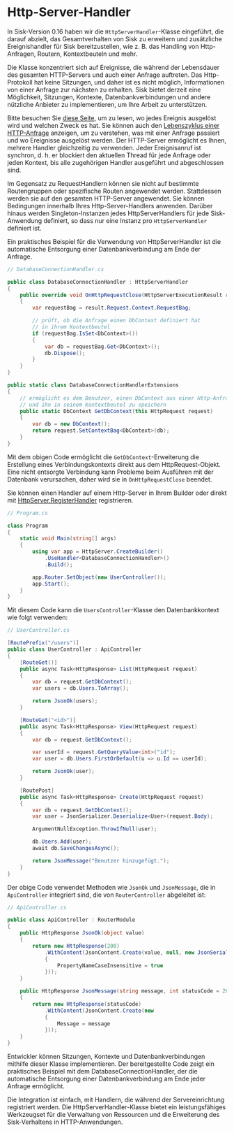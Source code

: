 # Http-Server-Handler

In Sisk-Version 0.16 haben wir die `HttpServerHandler`-Klasse eingeführt, die darauf abzielt, das Gesamtverhalten von Sisk zu erweitern und zusätzliche Ereignishandler für Sisk bereitzustellen, wie z. B. das Handling von Http-Anfragen, Routern, Kontextbeuteln und mehr.

Die Klasse konzentriert sich auf Ereignisse, die während der Lebensdauer des gesamten HTTP-Servers und auch einer Anfrage auftreten. Das Http-Protokoll hat keine Sitzungen, und daher ist es nicht möglich, Informationen von einer Anfrage zur nächsten zu erhalten. Sisk bietet derzeit eine Möglichkeit, Sitzungen, Kontexte, Datenbankverbindungen und andere nützliche Anbieter zu implementieren, um Ihre Arbeit zu unterstützen.

Bitte besuchen Sie [diese Seite](/api/Sisk.Core.Http.Handlers.HttpServerHandler), um zu lesen, wo jedes Ereignis ausgelöst wird und welchen Zweck es hat. Sie können auch den [Lebenszyklus einer HTTP-Anfrage](/v1/advanced/request-lifecycle) anzeigen, um zu verstehen, was mit einer Anfrage passiert und wo Ereignisse ausgelöst werden. Der HTTP-Server ermöglicht es Ihnen, mehrere Handler gleichzeitig zu verwenden. Jeder Ereignisanruf ist synchron, d. h. er blockiert den aktuellen Thread für jede Anfrage oder jeden Kontext, bis alle zugehörigen Handler ausgeführt und abgeschlossen sind.

Im Gegensatz zu RequestHandlern können sie nicht auf bestimmte Routengruppen oder spezifische Routen angewendet werden. Stattdessen werden sie auf den gesamten HTTP-Server angewendet. Sie können Bedingungen innerhalb Ihres Http-Server-Handlers anwenden. Darüber hinaus werden Singleton-Instanzen jedes HttpServerHandlers für jede Sisk-Anwendung definiert, so dass nur eine Instanz pro `HttpServerHandler` definiert ist.

Ein praktisches Beispiel für die Verwendung von HttpServerHandler ist die automatische Entsorgung einer Datenbankverbindung am Ende der Anfrage.

```cs
// DatabaseConnectionHandler.cs

public class DatabaseConnectionHandler : HttpServerHandler
{
    public override void OnHttpRequestClose(HttpServerExecutionResult result)
    {
        var requestBag = result.Request.Context.RequestBag;

        // prüft, ob die Anfrage einen DbContext definiert hat
        // in ihrem Kontextbeutel
        if (requestBag.IsSet<DbContext>())
        {
            var db = requestBag.Get<DbContext>();
            db.Dispose();
        }
    }
}

public static class DatabaseConnectionHandlerExtensions
{
    // ermöglicht es dem Benutzer, einen DbContext aus einer Http-Anfrage zu erstellen
    // und ihn in seinem Kontextbeutel zu speichern
    public static DbContext GetDbContext(this HttpRequest request)
    {
        var db = new DbContext();
        return request.SetContextBag<DbContext>(db);
    }
}
```

Mit dem obigen Code ermöglicht die `GetDbContext`-Erweiterung die Erstellung eines Verbindungskontexts direkt aus dem HttpRequest-Objekt. Eine nicht entsorgte Verbindung kann Probleme beim Ausführen mit der Datenbank verursachen, daher wird sie in `OnHttpRequestClose` beendet.

Sie können einen Handler auf einem Http-Server in Ihrem Builder oder direkt mit [HttpServer.RegisterHandler](/api/Sisk.Core.Http.HttpServer.RegisterHandler) registrieren.

```cs
// Program.cs

class Program
{
    static void Main(string[] args)
    {
        using var app = HttpServer.CreateBuilder()
            .UseHandler<DatabaseConnectionHandler>()
            .Build();

        app.Router.SetObject(new UserController());
        app.Start();
    }
}
```

Mit diesem Code kann die `UsersController`-Klasse den Datenbankkontext wie folgt verwenden:

```cs
// UserController.cs

[RoutePrefix("/users")]
public class UserController : ApiController
{
    [RouteGet()]
    public async Task<HttpResponse> List(HttpRequest request)
    {
        var db = request.GetDbContext();
        var users = db.Users.ToArray();

        return JsonOk(users);
    }

    [RouteGet("<id>")]
    public async Task<HttpResponse> View(HttpRequest request)
    {
        var db = request.GetDbContext();

        var userId = request.GetQueryValue<int>("id");
        var user = db.Users.FirstOrDefault(u => u.Id == userId);

        return JsonOk(user);
    }

    [RoutePost]
    public async Task<HttpResponse> Create(HttpRequest request)
    {
        var db = request.GetDbContext();
        var user = JsonSerializer.Deserialize<User>(request.Body);

        ArgumentNullException.ThrowIfNull(user);

        db.Users.Add(user);
        await db.SaveChangesAsync();

        return JsonMessage("Benutzer hinzugefügt.");
    }
}
```

Der obige Code verwendet Methoden wie `JsonOk` und `JsonMessage`, die in `ApiController` integriert sind, die von `RouterController` abgeleitet ist:

```cs
// ApiController.cs

public class ApiController : RouterModule
{
    public HttpResponse JsonOk(object value)
    {
        return new HttpResponse(200)
            .WithContent(JsonContent.Create(value, null, new JsonSerializerOptions()
            {
                PropertyNameCaseInsensitive = true
            }));
    }

    public HttpResponse JsonMessage(string message, int statusCode = 200)
    {
        return new HttpResponse(statusCode)
            .WithContent(JsonContent.Create(new
            {
                Message = message
            }));
    }
}
```

Entwickler können Sitzungen, Kontexte und Datenbankverbindungen mithilfe dieser Klasse implementieren. Der bereitgestellte Code zeigt ein praktisches Beispiel mit dem DatabaseConnectionHandler, der die automatische Entsorgung einer Datenbankverbindung am Ende jeder Anfrage ermöglicht.

Die Integration ist einfach, mit Handlern, die während der Servereinrichtung registriert werden. Die HttpServerHandler-Klasse bietet ein leistungsfähiges Werkzeugset für die Verwaltung von Ressourcen und die Erweiterung des Sisk-Verhaltens in HTTP-Anwendungen.